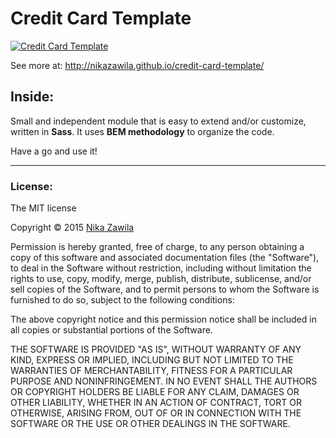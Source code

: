 # Credit Card Template

[![Credit Card Template](https://raw.githubusercontent.com/nikazawila/credit-card-template/master/preview.jpg)](http://nikazawila.github.io/credit-card-template/)

See more at: http://nikazawila.github.io/credit-card-template/

## Inside:

Small and independent module that is easy to extend and/or customize, written in **Sass**.
It uses **BEM methodology** to organize the code.

Have a go and use it!

---

### License:

The MIT license

Copyright &copy; 2015 [Nika Zawila](http://nikazawila.com)

Permission is hereby granted, free of charge, to any person obtaining a copy of this software and associated documentation files (the "Software"), to deal in the Software without restriction, including without limitation the rights to use, copy, modify, merge, publish, distribute, sublicense, and/or sell copies of the Software, and to permit persons to whom the Software is furnished to do so, subject to the following conditions:

The above copyright notice and this permission notice shall be included in all copies or substantial portions of the Software.

THE SOFTWARE IS PROVIDED "AS IS", WITHOUT WARRANTY OF ANY KIND, EXPRESS OR IMPLIED, INCLUDING BUT NOT LIMITED TO THE WARRANTIES OF MERCHANTABILITY, FITNESS FOR A PARTICULAR PURPOSE AND NONINFRINGEMENT. IN NO EVENT SHALL THE AUTHORS OR COPYRIGHT HOLDERS BE LIABLE FOR ANY CLAIM, DAMAGES OR OTHER LIABILITY, WHETHER IN AN ACTION OF CONTRACT, TORT OR OTHERWISE, ARISING FROM, OUT OF OR IN CONNECTION WITH THE SOFTWARE OR THE USE OR OTHER DEALINGS IN THE SOFTWARE.
